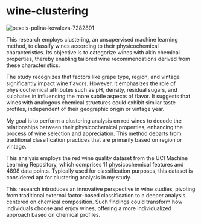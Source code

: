 # wine-clustering

![pexels-polina-kovaleva-7282891](https://github.com/joel-ruetas/wine-clustering/assets/141535387/7fc26d13-2393-40f2-8edf-2aee37f8316e)

This research employs clustering, an unsupervised machine learning method, to classify wines according to their physicochemical characteristics. Its objective is to categorize wines with akin chemical properties, thereby enabling tailored wine recommendations derived from these characteristics.

The study recognizes that factors like grape type, region, and vintage significantly impact wine flavors. However, it emphasizes the role of physicochemical attributes such as pH, density, residual sugars, and sulphates in influencing the more subtle aspects of flavor. It suggests that wines with analogous chemical structures could exhibit similar taste profiles, independent of their geographic origin or vintage year.

My goal is to perform a clustering analysis on red wines to decode the relationships between their physicochemical properties, enhancing the process of wine selection and appreciation. This method departs from traditional classification practices that are primarily based on region or vintage.

This analysis employs the red wine quality dataset from the UCI Machine Learning Repository, which comprises 11 physicochemical features and 4898 data points. Typically used for classification purposes, this dataset is considered apt for clustering analysis in my study.

This research introduces an innovative perspective in wine studies, pivoting from traditional external factor-based classification to a deeper analysis centered on chemical composition. Such findings could transform how individuals choose and enjoy wines, offering a more individualized approach based on chemical profiles.
